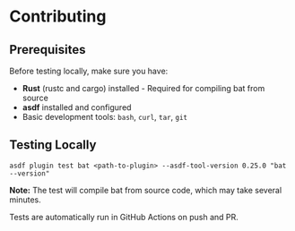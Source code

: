 # Contributing

## Prerequisites

Before testing locally, make sure you have:

- **Rust** (rustc and cargo) installed - Required for compiling bat from source
- **asdf** installed and configured
- Basic development tools: `bash`, `curl`, `tar`, `git`

## Testing Locally

```shell
asdf plugin test bat <path-to-plugin> --asdf-tool-version 0.25.0 "bat --version"
```

**Note:** The test will compile bat from source code, which may take several minutes.

Tests are automatically run in GitHub Actions on push and PR.
